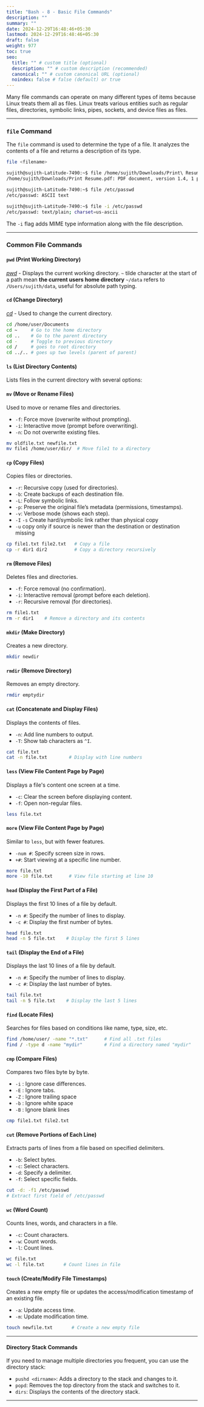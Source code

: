 ```yaml
---
title: "Bash - 8 - Basic File Commands"
description: ""
summary: ""
date: 2024-12-29T16:48:46+05:30
lastmod: 2024-12-29T16:48:46+05:30
draft: false
weight: 977
toc: true
seo:
  title: "" # custom title (optional)
  description: "" # custom description (recommended)
  canonical: "" # custom canonical URL (optional)
  noindex: false # false (default) or true
---
```





Many file commands can operate on many different types of items because Linux treats them all as files.
Linux treats various entities such as regular files, directories, symbolic links, pipes, sockets, and device files as files. 

---

### **`file` Command**

The `file` command is used to determine the type of a file. It analyzes the contents of a file and returns a description of its type.

```bash
file <filename>
```

```bash
sujith@sujith-Latitude-7490:~$ file /home/sujith/Downloads/Print\ Resume.pdf
/home/sujith/Downloads/Print Resume.pdf: PDF document, version 1.4, 1 page(s)

sujith@sujith-Latitude-7490:~$ file /etc/passwd
/etc/passwd: ASCII text

sujith@sujith-Latitude-7490:~$ file -i /etc/passwd
/etc/passwd: text/plain; charset=us-ascii
```

The `-i` flag adds MIME type information along with the file description.


---

### **Common File Commands**


#### **`pwd` (Print Working Directory)**
[*pwd*](/personal-site/docs/bash-linux/command-docs/pwd) - Displays the current working directory.
`~`  tilde character at the start of a path mean **the current users home directory**
`~/data` refers to `/Users/sujith/data`, useful for absolute path typing.


#### **`cd` (Change Directory)**
[*cd*](/personal-site/docs/bash-linux/command-docs/cd-change-directory) - Used to change the current directory.

```bash
cd /home/user/Documents
cd ~     # Go to the home directory
cd ..    # Go to the parent directory
cd -     # Toggle to previous directory
cd /     # goes to root directory
cd ../.. # goes up two levels (parent of parent)
```


#### **`ls` (List Directory Contents)**
Lists files in the current directory with several options:


#### **`mv` (Move or Rename Files)**
Used to move or rename files and directories.
- `-f`: Force move (overwrite without prompting).
- `-i`: Interactive move (prompt before overwriting).
- `-n`: Do not overwrite existing files.
```bash
mv oldfile.txt newfile.txt
mv file1 /home/user/dir/  # Move file1 to a directory
```


#### **`cp` (Copy Files)**

Copies files or directories.
- `-r`: Recursive copy (used for directories).
- `-b`: Create backups of each destination file.
- `-L`: Follow symbolic links.
- `-p`: Preserve the original file’s metadata (permissions, timestamps).
- `-v`: Verbose mode (shows each step).
- `-I` `-s`   Create hard/symbolic link rather than physical copy
- `-u`  copy only if source is newer than the destination or destination missing

```bash
cp file1.txt file2.txt   # Copy a file
cp -r dir1 dir2          # Copy a directory recursively
```


#### **`rm` (Remove Files)**
Deletes files and directories.
- `-f`: Force removal (no confirmation).
- `-i`: Interactive removal (prompt before each deletion).
- `-r`: Recursive removal (for directories).

```bash
rm file1.txt
rm -r dir1    # Remove a directory and its contents
```


#### **`mkdir` (Make Directory)**
Creates a new directory.

```bash
mkdir newdir
```


#### **`rmdir` (Remove Directory)**
Removes an empty directory.

```bash
rmdir emptydir
```


#### **`cat` (Concatenate and Display Files)**
Displays the contents of files.
- `-n`: Add line numbers to output.
- `-T`: Show tab characters as `^I`.

```bash
cat file.txt
cat -n file.txt        # Display with line numbers
```


#### **`less` (View File Content Page by Page)**

Displays a file's content one screen at a time.
- `-c`: Clear the screen before displaying content.
- `-f`: Open non-regular files.

```bash
less file.txt
```


#### **`more` (View File Content Page by Page)**

Similar to `less`, but with fewer features.
- `-num #`: Specify screen size in rows.
- `+#`: Start viewing at a specific line number.

```bash
more file.txt
more -10 file.txt      # View file starting at line 10
```


#### **`head` (Display the First Part of a File)**
Displays the first 10 lines of a file by default.
- `-n #`: Specify the number of lines to display.
- `-c #`: Display the first number of bytes.

```bash
head file.txt
head -n 5 file.txt    # Display the first 5 lines
```


#### **`tail` (Display the End of a File)**
Displays the last 10 lines of a file by default.
- `-n #`: Specify the number of lines to display.
- `-c #`: Display the last number of bytes.

```bash
tail file.txt
tail -n 5 file.txt    # Display the last 5 lines
```


#### **`find` (Locate Files)**
Searches for files based on conditions like name, type, size, etc.

```bash
find /home/user/ -name "*.txt"      # Find all .txt files
find / -type d -name "mydir"        # Find a directory named "mydir"
```


#### **`cmp` (Compare Files)**
Compares two files byte by byte.
- `-i` : Ignore case differences.
- `-E` : Ignore tabs.
- `-Z` : Ignore trailing space
- `-b` : Ignore white space
- `-B` : Ignore blank lines

```bash
cmp file1.txt file2.txt
```


#### **`cut` (Remove Portions of Each Line)**
Extracts parts of lines from a file based on specified delimiters.
- `-b`: Select bytes.
- `-c`: Select characters.
- `-d`: Specify a delimiter.
- `-f`: Select specific fields.

```bash
cut -d: -f1 /etc/passwd      
# Extract first field of /etc/passwd
```


#### **`wc` (Word Count)**
Counts lines, words, and characters in a file.
- `-c`: Count characters.
- `-w`: Count words.
- `-l`: Count lines.

```bash
wc file.txt
wc -l file.txt       # Count lines in file
```


#### **`touch` (Create/Modify File Timestamps)**
Creates a new empty file or updates the access/modification timestamp of an existing file.
- `-a`: Update access time.
- `-m`: Update modification time.

```bash
touch newfile.txt       # Create a new empty file
```


---

#### **Directory Stack Commands**

If you need to manage multiple directories you frequent, you can use the directory stack:

- `pushd <dirname>`: Adds a directory to the stack and changes to it.
- `popd`: Removes the top directory from the stack and switches to it.
- `dirs`: Displays the contents of the directory stack.

---
